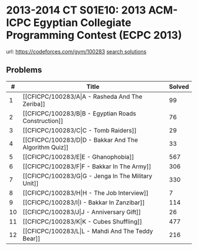 # 2013-2014 CT S01E10: 2013 ACM-ICPC Egyptian Collegiate Programming Contest (ECPC 2013)

url: https://codeforces.com/gym/100283
[search solutions](https://www.google.com/search?q=Solution+OR+題解+2013-2014+CT+S01E10:+2013+ACM-ICPC+Egyptian+Collegiate+Programming+Contest+(ECPC+2013))

## Problems

| # | Title | Solved |
| --- | --- | --- |
|1|[[CFICPC/100283/A\|A - Rasheda And The Zeriba]]|99|
|2|[[CFICPC/100283/B\|B - Egyptian Roads Construction]]|76|
|3|[[CFICPC/100283/C\|C - Tomb Raiders]]|29|
|4|[[CFICPC/100283/D\|D - Bakkar And The Algorithm Quiz]]|33|
|5|[[CFICPC/100283/E\|E - Ghanophobia]]|567|
|6|[[CFICPC/100283/F\|F - Bakkar In The Army]]|306|
|7|[[CFICPC/100283/G\|G - Jenga In The Military Unit]]|330|
|8|[[CFICPC/100283/H\|H - The Job Interview]]|7|
|9|[[CFICPC/100283/I\|I - Bakkar In Zanzibar]]|114|
|10|[[CFICPC/100283/J\|J - Anniversary Gift]]|26|
|11|[[CFICPC/100283/K\|K - Cubes Shuffling]]|477|
|12|[[CFICPC/100283/L\|L - Mahdi And The Teddy Bear]]|216|
